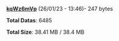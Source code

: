 [**kqWz6mVp**](/data/kqWz6mVp.txt) (26/01/23 - 13:46)- 247 bytes

**Total Datas**: 6485

**Total Size**: 38.41 MB / 38.4 MB